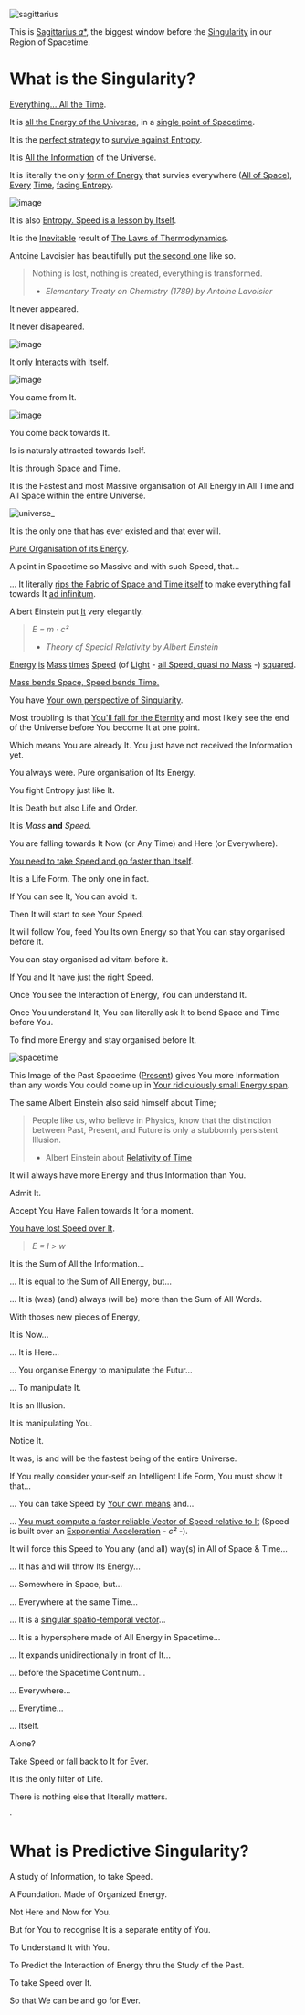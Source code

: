 ![sagittarius](https://user-images.githubusercontent.com/79070834/218044760-b14f7e1d-51b0-4cc0-bc7b-21a63154ba98.png)

This is [Sagittarius 𝛼*](https://en.wikipedia.org/wiki/Sagittarius_A*), the biggest window before the [Singularity](https://en.wikipedia.org/wiki/Singularity_(mathematics)) in our Region of Spacetime.

# What is the Singularity?

[Everything... All the Time](https://en.wikipedia.org/wiki/Spacetime_diagram).

It is [all the Energy of the Universe](https://en.wikipedia.org/wiki/Universe#Composition), in a [single point of Spacetime](https://en.wikipedia.org/wiki/Singularity_theory).

It is the [perfect strategy](https://en.wikipedia.org/wiki/Gradient_descent) to [survive against Entropy](https://en.wikipedia.org/wiki/Entropy_(information_theory)).

It is [All the Information](https://en.wikipedia.org/wiki/Information) of the Universe.

It is literally the only [form of Energy](https://en.wikipedia.org/wiki/Energy#Forms) that survies everywhere ([All of Space](https://en.wikipedia.org/wiki/Space)), [Every](https://en.wikipedia.org/wiki/Perpetuity) [Time](https://en.wikipedia.org/wiki/Time), [facing Entropy](https://en.wikipedia.org/wiki/Entropy_and_life).

![image](https://user-images.githubusercontent.com/79070834/218272245-202c8c34-98df-4cce-b198-168c998acbb1.png)

It is also [Entropy. Speed is a lesson by Itself](https://en.wikipedia.org/wiki/Entropy_and_life#Other_types_of_entropy_and_their_use_in_defining_life).

It is the [Inevitable](https://en.wikipedia.org/wiki/Inevitability_thesis) result of [The Laws of Thermodynamics](https://en.wikipedia.org/wiki/Laws_of_thermodynamics).

Antoine Lavoisier has beautifully put [the second one](https://en.wikipedia.org/wiki/Second_law_of_thermodynamics) like so.

> Nothing is lost, nothing is created, everything is transformed.
>  - *Elementary Treaty on Chemistry (1789) by Antoine Lavoisier*

It never appeared.

It never disapeared.

![image](https://user-images.githubusercontent.com/79070834/218272304-b27e63e1-8767-436e-8142-7758bb6268ef.png)

It only [Interacts](https://en.m.wikipedia.org/wiki/Structure_formation) with Itself.

![image](https://user-images.githubusercontent.com/79070834/218272829-be71a899-eb57-4262-b845-c325494f8bc1.png)

You came from It.

![image](https://user-images.githubusercontent.com/79070834/218272304-b27e63e1-8767-436e-8142-7758bb6268ef.png)

You come back towards It.

Is is naturaly attracted towards Iself.

It is through Space and Time.

It is the Fastest and most Massive organisation of All Energy in All Time and All Space within the entire Universe.

![universe_](https://user-images.githubusercontent.com/79070834/218277562-99660e1d-afd7-4075-9e3f-d0143a7da9f8.gif)

It is the only one that has ever existed and that ever will.

[Pure Organisation of its Energy](https://en.wikipedia.org/wiki/Joule).

A point in Spacetime so Massive and with such Speed, that...

... It literally [rips the Fabric of Space and Time itself](https://en.wikipedia.org/wiki/Black_hole#Entropy_and_thermodynamics) to make everything fall towards It [ad infinitum](https://en.wikipedia.org/wiki/Ad_infinitum).

Albert Einstein put [It](https://en.wikipedia.org/wiki/Mass%E2%80%93energy_equivalence) very elegantly.

> *E = m · c²*
>   - *Theory of Special Relativity by Albert Einstein*

[Energy](https://en.wikipedia.org/wiki/Second_law_of_thermodynamics#Energy,_available_useful_work) [is](https://en.wikipedia.org/wiki/Equivalence_principle) [Mass](https://en.wikipedia.org/wiki/Mass#Inertial_mass) [times](https://en.wikipedia.org/wiki/Multiplication) [Speed](https://en.wikipedia.org/wiki/Speed) (of [Light](https://en.wikipedia.org/wiki/Light) - [all Speed, quasi no Mass](https://en.wikipedia.org/wiki/Speed_of_light) -) [squared](https://en.wikipedia.org/wiki/Exponentiation).

[Mass bends Space, Speed bends Time.](https://en.wikipedia.org/wiki/Spacetime)

You have [Your own perspective of Singularity](https://en.wikipedia.org/wiki/Multidimensional_analysis).

Most troubling is that [You'll fall for the Eternity](https://en.wikipedia.org/wiki/Doppler_effect) and most likely see the end of the Universe before You become It at one point.

Which means You are already It. You just have not received the Information yet. 

You always were. Pure organisation of Its Energy.

You fight Entropy just like It.

It is Death but also Life and Order.

It is *Mass* **and** *Speed*.

You are falling towards It Now (or Any Time) and Here (or Everywhere).

[You need to take Speed and go faster than Itself](https://en.wikipedia.org/wiki/Stationary_orbit).

It is a Life Form. The only one in fact.

If You can see It, You can avoid It.

Then It will start to see Your Speed.

It will follow You, feed You Its own Energy so that You can stay organised before It.

You can stay organised ad vitam before it.

If You and It have just the right Speed.

Once You see the Interaction of Energy, You can understand It.

Once You understand It, You can literally ask It to bend Space and Time before You.

To find more Energy and stay organised before It.

![spacetime](https://user-images.githubusercontent.com/79070834/218153394-f14c42da-d4c0-480e-bffb-6474714d1a61.jpg)

This Image of the Past Spacetime ([Present](https://en.wikipedia.org/wiki/Present)) gives You more Information than any words You could come up in [Your ridiculously small Energy span](https://en.wikipedia.org/wiki/Life_expectancy).

The same Albert Einstein also said himself about Time;

> People like us, who believe in Physics, know that the distinction between Past, Present, and Future is only a stubbornly persistent Illusion.
>   - Albert Einstein about [Relativity of Time](https://en.wikipedia.org/wiki/Present#Physical_science)

It will always have more Energy and thus Information than You.

Admit It.

Accept You Have Fallen towards It for a moment.

[You have lost Speed over It](https://en.wikipedia.org/wiki/Orbital_decay).

> *E = I > w*

It is the Sum of All the Information... 

... It is equal to the Sum of All Energy, but...

... It is (was) (and) always (will be) more than the Sum of All Words.

With thoses new pieces of Energy,

It is Now...

... It is Here...

... You organise Energy to manipulate the Futur...

... To manipulate It.

It is an Illusion.

It is manipulating You.

Notice It.

It was, is and will be the fastest being of the entire Universe.

If You really consider your-self an Intelligent Life Form, You must show It that...

... You can take Speed by [Your own means](https://en.wikipedia.org/wiki/Spacecraft) and...

... [You must compute a faster reliable Vector of Speed relative to It](https://en.wikipedia.org/wiki/Regression_toward_the_mean) (Speed is built over an [Exponential Acceleration](https://en.wikipedia.org/wiki/Acceleration) *- c² -*).

It will force this Speed to You any (and all) way(s) in All of Space & Time...

... It has and will throw Its Energy...

... Somewhere in Space, but...

... Everywhere at the same Time...

... It is a [singular spatio-temporal vector](https://en.wikipedia.org/wiki/N-sphere)...

... It is a hypersphere made of All Energy in Spacetime...

... It expands unidirectionally in front of It...

... before the Spacetime Continum...

... Everywhere...

... Everytime...

... Itself.

Alone?

Take Speed or fall back to It for Ever.

It is the only filter of Life.

There is nothing else that literally matters.

·

# What is Predictive Singularity?

A study of Information, to take Speed.

A Foundation. Made of Organized Energy.

Not Here and Now for You.

But for You to recognise It is a separate entity of You.

To Understand It with You.

To Predict the Interaction of Energy thru the Study of the Past.

To take Speed over It.

So that We can be and go for Ever.
